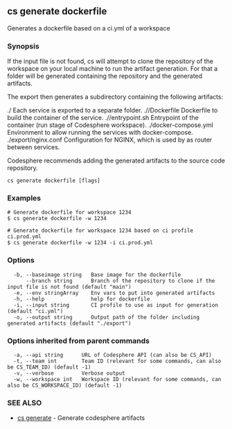 ## cs generate dockerfile

Generates a dockerfile based on a ci.yml of a workspace

### Synopsis

If the input file is not found, cs will attempt to clone the repository of the workspace
on your local machine to run the artifact generation.
For that a folder will be generated containing the repository and the generated artifacts.

The export then generates a subdirectory containing the following artifacts:

./<service-n> Each service is exported to a separate folder.
./<service-n>/Dockerfile Dockerfile to build the container of the service.
./<service-n>/entrypoint.sh Entrypoint of the container (run stage of Codesphere workspace).
./docker-compose.yml Environment to allow running the services with docker-compose.
./export/nginx.conf Configuration for NGINX, which is used by as router between services.

Codesphere recommends adding the generated artifacts to the source code repository.

```
cs generate dockerfile [flags]
```

### Examples

```
# Generate dockerfile for workspace 1234
$ cs generate dockerfile -w 1234

# Generate dockerfile for workspace 1234 based on ci profile ci.prod.yml
$ cs generate dockerfile -w 1234 -i ci.prod.yml
```

### Options

```
  -b, --baseimage string   Base image for the dockerfile
      --branch string      Branch of the repository to clone if the input file is not found (default "main")
  -e, --env stringArray    Env vars to put into generated artifacts
  -h, --help               help for dockerfile
  -i, --input string       CI profile to use as input for generation (default "ci.yml")
  -o, --output string      Output path of the folder including generated artifacts (default "./export")
```

### Options inherited from parent commands

```
  -a, --api string      URL of Codesphere API (can also be CS_API)
  -t, --team int        Team ID (relevant for some commands, can also be CS_TEAM_ID) (default -1)
  -v, --verbose         Verbose output
  -w, --workspace int   Workspace ID (relevant for some commands, can also be CS_WORKSPACE_ID) (default -1)
```

### SEE ALSO

* [cs generate](cs_generate.md)	 - Generate codesphere artifacts

